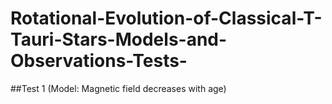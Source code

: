 # Rotational-Evolution-of-Classical-T-Tauri-Stars-Models-and-Observations-Tests-

##Test 1 (Model: Magnetic field decreases with age)


